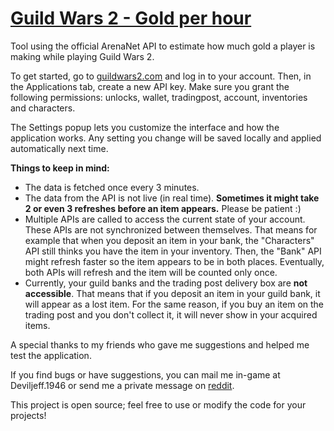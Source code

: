 # [Guild Wars 2 - Gold per hour](http://jfnaud.github.io/Guild-Wars-2-Gold-per-hour/)
Tool using the official ArenaNet API to estimate how much gold a player is making while playing Guild Wars 2.

To get started, go to [guildwars2.com](https://www.guildwars2.com/) and log in to your account. Then, in the Applications tab, create a new API key. Make sure you grant the following permissions: unlocks, wallet, tradingpost, account, inventories and characters.

The Settings popup lets you customize the interface and how the application works. Any setting you change will be saved locally and applied automatically next time.

**Things to keep in mind:**
- The data is fetched once every 3 minutes.
- The data from the API is not live (in real time). **Sometimes it might take 2 or even 3 refreshes before an item appears.** Please be patient :)
- Multiple APIs are called to access the current state of your account. These APIs are not synchronized between themselves. That means for example that when you deposit an item in your bank, the "Characters" API still thinks you have the item in your inventory. Then, the "Bank" API might refresh faster so the item appears to be in both places. Eventually, both APIs will refresh and the item will be counted only once.
- Currently, your guild banks and the trading post delivery box are **not accessible**. That means that if you deposit an item in your guild bank, it will appear as a lost item. For the same reason, if you buy an item on the trading post and you don't collect it, it will never show in your acquired items.

A special thanks to my friends who gave me suggestions and helped me test the application.

If you find bugs or have suggestions, you can mail me in-game at Deviljeff.1946 or send me a private message on [reddit](https://www.reddit.com/message/compose/?to=Deviljeff).

This project is open source; feel free to use or modify the code for your projects!